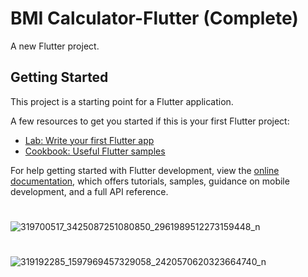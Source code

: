 # BMI Calculator-Flutter (Complete)

A new Flutter project.

## Getting Started

This project is a starting point for a Flutter application.

A few resources to get you started if this is your first Flutter project:

- [Lab: Write your first Flutter app](https://docs.flutter.dev/get-started/codelab)
- [Cookbook: Useful Flutter samples](https://docs.flutter.dev/cookbook)

For help getting started with Flutter development, view the
[online documentation](https://docs.flutter.dev/), which offers tutorials,
samples, guidance on mobile development, and a full API reference.
#
#
#
#

![319700517_3425087251080850_2961989512273159448_n](https://user-images.githubusercontent.com/86792533/208489026-bc858481-ff92-476a-9942-10b143748f6e.jpg)


#
#
#
#

![319192285_1597969457329058_2420570620323664740_n](https://user-images.githubusercontent.com/86792533/208489056-d6183b97-913b-4aef-855b-2c87570a676f.jpg)
